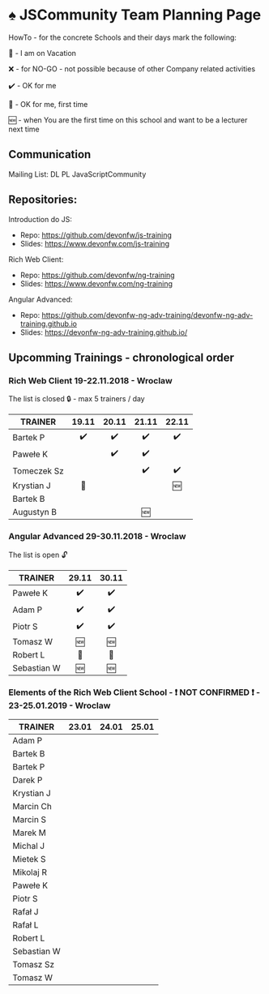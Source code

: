 # :spades: JSCommunity Team Planning Page

HowTo - for the concrete Schools and their days mark the following:

:palm_tree: - I am on Vacation

:x: - for NO-GO - not possible because of other Company related activities

:heavy_check_mark: - OK for me

:beginner: - OK for me, first time

:new: - when You are the first time on this school and want to be a lecturer next time

## Communication

Mailing List: DL PL JavaScriptCommunity

## Repositories:

Introduction do JS: 
* Repo: https://github.com/devonfw/js-training
* Slides: https://www.devonfw.com/js-training

Rich Web Client: 
* Repo: https://github.com/devonfw/ng-training
* Slides: https://www.devonfw.com/ng-training 

Angular Advanced: 
* Repo: https://github.com/devonfw-ng-adv-training/devonfw-ng-adv-training.github.io
* Slides: https://devonfw-ng-adv-training.github.io/

## Upcomming Trainings - chronological order

### Rich Web Client 19-22.11.2018 - Wroclaw
The list is closed :lock: - max 5 trainers / day

| TRAINER       |      19.11	     |      20.11       |      21.11	     |      22.11       |
| --            |      :---:       |      :---:       |      :---:       |      :---:       |
| Bartek P      |:heavy_check_mark:|:heavy_check_mark:|:heavy_check_mark:|:heavy_check_mark:|
| Pawełe K      |                  |:heavy_check_mark:|:heavy_check_mark:|                  |
| Tomeczek Sz   |                  |                  |:heavy_check_mark:|:heavy_check_mark:|
| Krystian J    |    :beginner:    |                  |                  |      :new:       |
| Bartek B      |                  |                  |                  |                  |
| Augustyn B    |                  |                  |       :new:      |                  |

### Angular Advanced 29-30.11.2018 - Wroclaw
The list is open :unlock:

| TRAINER       |      29.11	     |      30.11       |
| --            |      :---:       |      :---:       |
| Pawełe K      |:heavy_check_mark:|:heavy_check_mark:|
| Adam P        |:heavy_check_mark:|:heavy_check_mark:|
| Piotr S       |:heavy_check_mark:|:heavy_check_mark:|
| Tomasz W      |      :new:       |      :new:       |
| Robert L      |    :beginner:    |    :beginner:    |
| Sebastian W   |      :new:       |      :new:       |

### Elements of the Rich Web Client School - :exclamation: NOT CONFIRMED :exclamation: - 23-25.01.2019 - Wroclaw

| TRAINER       |      23.01	     |      24.01       |      25.01	     |
| --            |      :---:       |      :---:       |      :---:       |
| Adam P        |                  |                  |                  |
| Bartek B      |                  |                  |                  |
| Bartek P      |                  |                  |                  |
| Darek P       |                  |                  |                  |
| Krystian J    |                  |                  |                  |
| Marcin Ch     |                  |                  |                  |
| Marcin S      |                  |                  |                  |
| Marek M       |                  |                  |                  |
| Michal J      |                  |                  |                  |
| Mietek S      |                  |                  |                  |
| Mikolaj R     |                  |                  |                  |
| Pawełe K      |                  |                  |                  |
| Piotr S       |                  |                  |                  |
| Rafał J       |                  |                  |                  |
| Rafał L       |                  |                  |                  |
| Robert L      |                  |                  |                  |
| Sebastian W   |                  |                  |                  |
| Tomasz Sz     |                  |                  |                  |
| Tomasz W      |                  |                  |                  |

